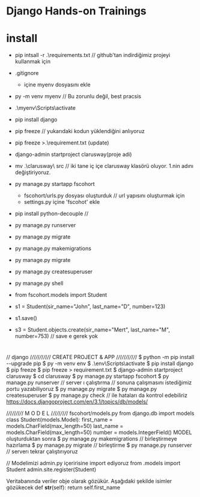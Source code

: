 # Django Hands-on Trainings

# install

- pip intsall -r .\requirements.txt  // github'tan indirdiğimiz projeyi kullanmak için

- .gitignore
    - içine myenv dosyasını ekle
- py -m venv myenv  // Bu zorunlu değil, best pracsis
- .\myenv\Scripts\activate
- pip install django
- pip freeze // yukarıdaki kodun yüklendiğini anlıyoruz
- pip freeze >.\requirement.txt    (update)
- django-admin startproject clarusway(proje adi)
- mv .\clarusway\ src // iki tane iç içe clarusway klasörü oluyor. 1.nin adını değiştiriyoruz.

- py manage.py startapp fscohort
    - fscohort/urls.py dosyası oluşturduk  // url yapısını oluşturmak için
    - settings.py içine 'fscohot' ekle 

- pip install python-decouple //

- py manage.py runserver

- py manage.py migrate
- py manage.py makemigrations
- py manage.py migrate

- py manage.py createsuperuser

- py manage.py shell
- from fscohort.models import Student
- s1 = Student(sir_name="John", last_name="D", number=123)
- s1.save()
- s3 = Student.objects.create(sir_name="Mert", last_name="M", number=753) // save e gerek yok
#
// django
/*/*/*/*/*/*/*/*/*/*/
CREATE PROJECT & APP
/*/*/*/*/*/*/*/*/*/*/
$ python -m pip install --upgrade pip
$ py -m venv env
$ .\env\Scripts\activate
$ pip install django
$ pip freeze
$ pip freeze > requirement.txt
$ django-admin startproject clarusway
$ cd clarusway
$ py manage.py startapp fscohort
$ py manage.py runserver // server ı çalıştırma // sonuna çalışmasını istediğimiz portu yazabiliyoruz
$ py manage.py migrate
$ py manage.py createsuperuser
$ py manage.py check // ile hataları da kontrol edebiliriz
https://docs.djangoproject.com/en/3.1/topics/db/models/

/*/*/*/*/*/*/*/*/
M O D E L
/*/*/*/*/*/*/*/*/
fscohort/models.py
from django.db import models
class Student(models.Model):
    first_name = models.CharField(max_length=50)
    last_name = models.CharField(max_length=50)
    number = models.IntegerField()
MODEL oluşturduktan sonra
$ py manage.py makemigrations  // birleştirmeye hazırlama
$ py manage.py migrate  // birleştirme
$ py manage.py runserver  // serverı tekrar çalıştırıyoruz

// Modelimizi admin.py içeririsine import ediyoruz
from .models import Student
admin.site.register(Student)

Veritabanında veriler obje olarak gözükür. Aşağıdaki şekilde isimler gözükecek
def __str__(self):
        return self.first_name
